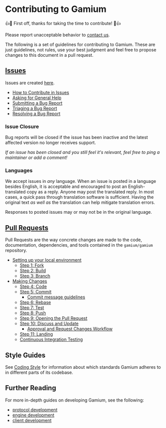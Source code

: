 # Contributing to Gamium

:+1::tada: First off, thanks for taking the time to contribute! :tada::+1:

Please report unacceptable behavior to [contact us](https://dogutech.io/en/contact-us).

The following is a set of guidelines for contributing to Gamium.
These are just guidelines, not rules, use your best judgment and feel free to
propose changes to this document in a pull request.

## [Issues](https://gamium.dogutech.io/contributing/issues)

Issues are created [here](https://github.com/dogu-team/gamium/issues/new).

- [How to Contribute in Issues](https://gamium.dogutech.io/gamium/contributing/issues#how-to-contribute-in-issues)
- [Asking for General Help](https://gamium.dogutech.io/gamium/contributing/issues#asking-for-general-help)
- [Submitting a Bug Report](https://gamium.dogutech.io/gamium/contributing/issues#submitting-a-bug-report)
- [Triaging a Bug Report](https://gamium.dogutech.io/gamium/contributing/issues#triaging-a-bug-report)
- [Resolving a Bug Report](https://gamium.dogutech.io/gamium/contributing/issues#resolving-a-bug-report)

### Issue Closure

Bug reports will be closed if the issue has been inactive and the latest affected version no longer receives support.

_If an issue has been closed and you still feel it's relevant, feel free to ping a maintainer or add a comment!_

### Languages

We accept issues in _any_ language.
When an issue is posted in a language besides English, it is acceptable and encouraged to post an English-translated copy as a reply.
Anyone may post the translated reply.
In most cases, a quick pass through translation software is sufficient.
Having the original text _as well as_ the translation can help mitigate translation errors.

Responses to posted issues may or may not be in the original language.

## [Pull Requests](https://gamium.dogutech.io/gamium/contributing/pull-requests)

Pull Requests are the way concrete changes are made to the code, documentation,
dependencies, and tools contained in the `gamium/gamium` repository.

- [Setting up your local environment](https://gamium.dogutech.io/gamium/contributing/pull-requests#setting-up-your-local-environment)
  - [Step 1: Fork](https://gamium.dogutech.io/gamium/contributing/pull-requests#step-1-fork)
  - [Step 2: Build](https://gamium.dogutech.io/gamium/contributing/pull-requests#step-2-build)
  - [Step 3: Branch](https://gamium.dogutech.io/gamium/contributing/pull-requests#step-3-branch)
- [Making Changes](https://gamium.dogutech.io/gamium/contributing/pull-requests#making-changes)
  - [Step 4: Code](https://gamium.dogutech.io/gamium/contributing/pull-requests#step-4-code)
  - [Step 5: Commit](https://gamium.dogutech.io/gamium/contributing/pull-requests#step-5-commit)
    - [Commit message guidelines](https://gamium.dogutech.io/gamium/contributing/pull-requests#commit-message-guidelines)
  - [Step 6: Rebase](https://gamium.dogutech.io/gamium/contributing/pull-requests#step-6-rebase)
  - [Step 7: Test](https://gamium.dogutech.io/gamium/contributing/pull-requests#step-7-test)
  - [Step 8: Push](https://gamium.dogutech.io/gamium/contributing/pull-requests#step-8-push)
  - [Step 9: Opening the Pull Request](https://gamium.dogutech.io/gamium/contributing/pull-requests#step-9-opening-the-pull-request)
  - [Step 10: Discuss and Update](https://gamium.dogutech.io/gamium/contributing/pull-requests#step-10-discuss-and-update)
    - [Approval and Request Changes Workflow](https://gamium.dogutech.io/gamium/contributing/pull-requests#approval-and-request-changes-workflow)
  - [Step 11: Landing](https://gamium.dogutech.io/gamium/contributing/pull-requests#step-11-landing)
  - [Continuous Integration Testing](https://gamium.dogutech.io/gamium/contributing/pull-requests#continuous-integration-testing)

## Style Guides

See [Coding Style](https://gamium.dogutech.io/gamium/contributing/development-guides/coding-style) for information about which standards Gamium adheres to in different parts of its codebase.

## Further Reading

For more in-depth guides on developing Gamium, see the following:

- [protocol development](https://gamium.dogutech.io/gamium/contributing/development-guides/protocol-development)
- [engine development](https://gamium.dogutech.io/gamium/contributing/development-guides/engine-development/overview)
- [client development](https://gamium.dogutech.io/gamium/contributing/development-guides/client-development/overview)
